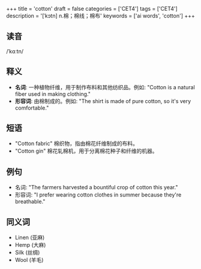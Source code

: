 +++
title = 'cotton'
draft = false
categories = ['CET4']
tags = ['CET4']
description = '[ˈkɔtn] n.棉；棉线；棉布'
keywords = ['ai words', 'cotton']
+++

## 读音
/ˈkɑːtn/

## 释义
- **名词**: 一种植物纤维，用于制作布料和其他纺织品。例如: "Cotton is a natural fiber used in making clothing."
- **形容词**: 由棉制成的。例如: "The shirt is made of pure cotton, so it's very comfortable."

## 短语
- "Cotton fabric" 棉织物，指由棉花纤维制成的布料。
- "Cotton gin" 棉花轧棉机，用于分离棉花种子和纤维的机器。

## 例句
- 名词: "The farmers harvested a bountiful crop of cotton this year."
- 形容词: "I prefer wearing cotton clothes in summer because they're breathable."

## 同义词
- Linen (亚麻)
- Hemp (大麻)
- Silk (丝绸)
- Wool (羊毛)
